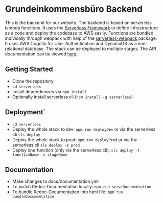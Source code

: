 # Grundeinkommensbüro Backend

This is the backend for our website. The backend is based on serverless lambda functions.
It uses the [Serverless Framework](https://www.serverless.com/) to define infrastructure as a code and deploy the codebase to AWS easily. Functions are bundled individally through webpack with help of the [serverless-webpack](https://github.com/serverless-heaven/serverless-webpack) package. It uses AWS Cognito for User Authentication and DynamoDB as a non-relational database. The stack can be deployed to multiple stages. The API documentation can be viewed [here](https://grundeinkommensbuero.github.io/backend/index.html).

## Getting Started

- Clone the repository
- `cd serverless`
- Install dependencies via `npm install`
- Optionally install serverless cli (`npm install -g serverless`)

## Deployment`

- `cd serverless`
- Deploy the whole stack to dev: `npm run deployDev` or via the serverless cli `sls deploy`
- Deploy the whole stack to prod: `npm run deployProd` or via the serverless cli `sls deploy -s prod`
- Deploy one function (only via the serverless cli): `sls deploy -f functionName -s stageName`

## Documentation

- Make changes to docs/documentation.yml
- To watch Redoc-Documentation locally: `npm run serveDocumentation`
- To bundle Redoc-Documentation into html file: `npm run bundleDocumentation`
